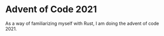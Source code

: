 # Advent of Code 2021

As a way of familiarizing myself with Rust, I am doing the advent of code 2021.